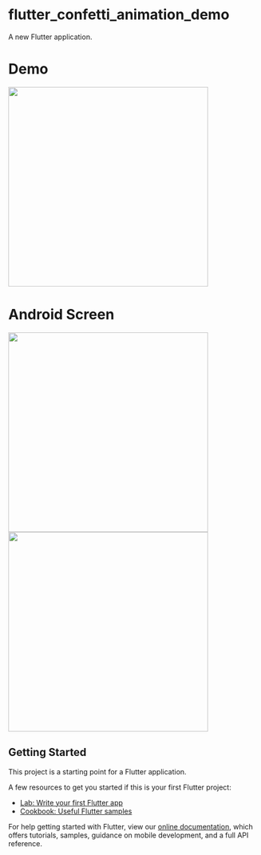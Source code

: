 # flutter_confetti_animation_demo

A new Flutter application.

# Demo
<img src="https://user-images.githubusercontent.com/59611415/112641416-61979880-8e68-11eb-9c5a-65c5753dd136.gif" height =400>

# Android Screen
<img height="400px" src="https://user-images.githubusercontent.com/59611415/112641669-960b5480-8e68-11eb-85f1-3a0ea3018435.png"> <img height="400px" src="(https://user-images.githubusercontent.com/59611415/112641854-c3f09900-8e68-11eb-9a45-a292bf96f591.png">


## Getting Started

This project is a starting point for a Flutter application.

A few resources to get you started if this is your first Flutter project:

- [Lab: Write your first Flutter app](https://flutter.dev/docs/get-started/codelab)
- [Cookbook: Useful Flutter samples](https://flutter.dev/docs/cookbook)

For help getting started with Flutter, view our
[online documentation](https://flutter.dev/docs), which offers tutorials,
samples, guidance on mobile development, and a full API reference.
